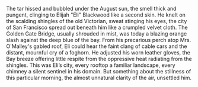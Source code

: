 The tar hissed and bubbled under the August sun, the smell thick and pungent, clinging to Elijah "Eli" Blackwood like a second skin.  He knelt on the scalding shingles of the old Victorian, sweat stinging his eyes, the city of San Francisco spread out beneath him like a crumpled velvet cloth.  The Golden Gate Bridge, usually shrouded in mist, was today a blazing orange slash against the deep blue of the bay. From his precarious perch atop Mrs. O'Malley's gabled roof, Eli could hear the faint clang of cable cars and the distant, mournful cry of a foghorn.  He adjusted his worn leather gloves, the Bay breeze offering little respite from the oppressive heat radiating from the shingles.  This was Eli’s city, every rooftop a familiar landscape, every chimney a silent sentinel in his domain.  But something about the stillness of this particular morning, the almost unnatural clarity of the air, unsettled him.
